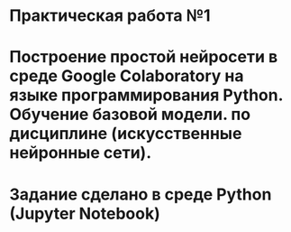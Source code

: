 # Практическая работа №1 
# Построение простой нейросети в среде Google Colaboratory на языке программирования Python. Обучение базовой модели. по дисциплине (искусственные нейронные сети).

# Задание сделано в среде Python (Jupyter Notebook)
